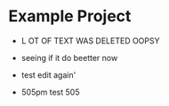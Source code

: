 # Example Project

-  L OT OF TEXT WAS DELETED OOPSY
- seeing if it do beetter now
- test edit again'

- 505pm test
505